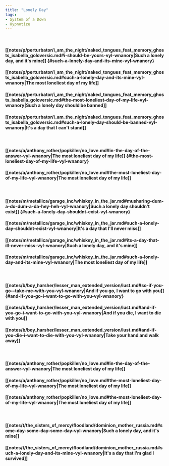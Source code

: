 ```yaml
---
title: "Lonely Day"
tags:
- System of a Down
- Hypnotize
---
```

&nbsp;
#### [[notes/p/perturbator/i_am_the_night/naked_tongues_feat_memory_ghosts_isabella_goloversic.md#i-should-be-yours-vyl-wnanory|Such a lonely day, and it's mine]] {#such-a-lonely-day-and-its-mine-vyl-wnanory}
#### [[notes/p/perturbator/i_am_the_night/naked_tongues_feat_memory_ghosts_isabella_goloversic.md#such-a-lonely-day-and-its-mine-vyl-wnanory|The most loneliest day of my life]]
#### [[notes/p/perturbator/i_am_the_night/naked_tongues_feat_memory_ghosts_isabella_goloversic.md#the-most-loneliest-day-of-my-life-vyl-wnanory|Such a lonely day should be banned]]
#### [[notes/p/perturbator/i_am_the_night/naked_tongues_feat_memory_ghosts_isabella_goloversic.md#such-a-lonely-day-should-be-banned-vyl-wnanory|It's a day that I can't stand]]
&nbsp;
#### [[notes/a/anthony_rother/popkiller/no_love.md#in-the-day-of-the-answer-vyl-wnanory|The most loneliest day of my life]] {#the-most-loneliest-day-of-my-life-vyl-wnanory}
#### [[notes/a/anthony_rother/popkiller/no_love.md#the-most-loneliest-day-of-my-life-vyl-wnanory|The most loneliest day of my life]]
&nbsp;
#### [[notes/m/metallica/garage_inc/whiskey_in_the_jar.md#musharing-dum-a-do-dum-a-da-hey-heh-vyl-wnanory|Such a lonely day shouldn't exist]] {#such-a-lonely-day-shouldnt-exist-vyl-wnanory}
#### [[notes/m/metallica/garage_inc/whiskey_in_the_jar.md#such-a-lonely-day-shouldnt-exist-vyl-wnanory|It's a day that I'll never miss]]
#### [[notes/m/metallica/garage_inc/whiskey_in_the_jar.md#its-a-day-that-ill-never-miss-vyl-wnanory|Such a lonely day, and it's mine]]
#### [[notes/m/metallica/garage_inc/whiskey_in_the_jar.md#such-a-lonely-day-and-its-mine-vyl-wnanory|The most loneliest day of my life]]
&nbsp;
#### [[notes/b/boy_harsher/lesser_man_extended_version/lust.md#so-if-you-go--take-me-with-you-vyl-wnanory|And if you go, I want to go with you]] {#and-if-you-go-i-want-to-go-with-you-vyl-wnanory}
#### [[notes/b/boy_harsher/lesser_man_extended_version/lust.md#and-if-you-go-i-want-to-go-with-you-vyl-wnanory|And if you die, I want to die with you]]
#### [[notes/b/boy_harsher/lesser_man_extended_version/lust.md#and-if-you-die-i-want-to-die-with-you-vyl-wnanory|Take your hand and walk away]]
&nbsp;
#### [[notes/a/anthony_rother/popkiller/no_love.md#in-the-day-of-the-answer-vyl-wnanory|The most loneliest day of my life]]
#### [[notes/a/anthony_rother/popkiller/no_love.md#the-most-loneliest-day-of-my-life-vyl-wnanory|The most loneliest day of my life]]
#### [[notes/a/anthony_rother/popkiller/no_love.md#the-most-loneliest-day-of-my-life-vyl-wnanory|The most loneliest day of my life]]
&nbsp;
#### [[notes/t/the_sisters_of_mercy/floodland/dominion_mother_russia.md#some-day-some-day-some-day-vyl-wnanory|Such a lonely day, and it's mine]]
#### [[notes/t/the_sisters_of_mercy/floodland/dominion_mother_russia.md#such-a-lonely-day-and-its-mine-vyl-wnanory|It's a day that I'm glad I survived]]
